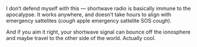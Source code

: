 I don’t defend myself with this — shortwave radio is basically immune to the apocalypse. It works anywhere, and doesn’t take hours to align with emergency sattelites (*cough* apple emergency sattelite SOS *cough*).

And if you aim it right, your shortwave signal can bounce off the ionosphere and maybe travel to the other side of the world. Actually cool.
